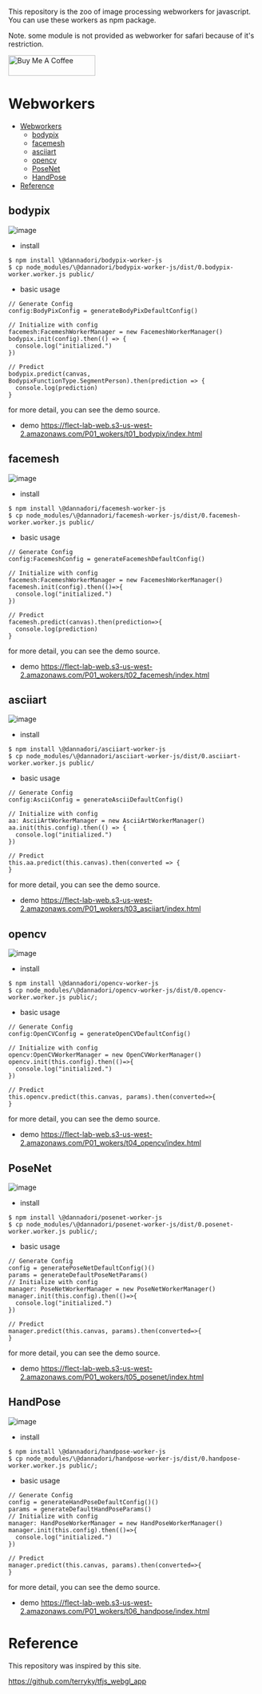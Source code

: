 This repository is the zoo of image processing webworkers for javascript. 
You can use these workers as npm package.

Note. some module is not provided as webworker for safari because of it's restriction.

<a href="https://www.buymeacoffee.com/wokad" target="_blank"><img src="https://cdn.buymeacoffee.com/buttons/default-orange.png" alt="Buy Me A Coffee" height="41" width="174"></a>

# Webworkers

- [Webworkers](#webworkers)
  - [bodypix](#bodypix)
  - [facemesh](#facemesh)
  - [asciiart](#asciiart)
  - [opencv](#opencv)
  - [PoseNet](#posenet)
  - [HandPose](#handpose)
- [Reference](#reference)



## bodypix
![image](https://user-images.githubusercontent.com/48346627/95987700-be773780-0e62-11eb-9645-40b7c0adb826.png)


- install
```
$ npm install \@dannadori/bodypix-worker-js
$ cp node_modules/\@dannadori/bodypix-worker-js/dist/0.bodypix-worker.worker.js public/
```

- basic usage

```
// Generate Config
config:BodyPixConfig = generateBodyPixDefaultConfig()

// Initialize with config
facemesh:FacemeshWorkerManager = new FacemeshWorkerManager()
bodypix.init(config).then(() => {
  console.log("initialized.")
})

// Predict
bodypix.predict(canvas, BodypixFunctionType.SegmentPerson).then(prediction => {
  console.log(prediction)
}

```

for more detail, you can see the demo source.

- demo
https://flect-lab-web.s3-us-west-2.amazonaws.com/P01_wokers/t01_bodypix/index.html


## facemesh
![image](https://user-images.githubusercontent.com/48346627/95987793-dfd82380-0e62-11eb-9fe5-d0fab9eb2598.png)


- install
```
$ npm install \@dannadori/facemesh-worker-js
$ cp node_modules/\@dannadori/facemesh-worker-js/dist/0.facemesh-worker.worker.js public/
```

- basic usage

```
// Generate Config
config:FacemeshConfig = generateFacemeshDefaultConfig()

// Initialize with config
facemesh:FacemeshWorkerManager = new FacemeshWorkerManager()
facemesh.init(config).then(()=>{
  console.log("initialized.")
})

// Predict
facemesh.predict(canvas).then(prediction=>{
  console.log(prediction)
}

```

for more detail, you can see the demo source.

- demo
https://flect-lab-web.s3-us-west-2.amazonaws.com/P01_wokers/t02_facemesh/index.html

## asciiart
![image](https://user-images.githubusercontent.com/48346627/95987874-fc745b80-0e62-11eb-95ac-43b3d998d50f.png)

- install
```
$ npm install \@dannadori/asciiart-worker-js
$ cp node_modules/\@dannadori/asciiart-worker-js/dist/0.asciiart-worker.worker.js public/
```

- basic usage

```
// Generate Config
config:AsciiConfig = generateAsciiDefaultConfig()

// Initialize with config
aa: AsciiArtWorkerManager = new AsciiArtWorkerManager()
aa.init(this.config).then(() => {
  console.log("initialized.")
})

// Predict
this.aa.predict(this.canvas).then(converted => {
}
```

for more detail, you can see the demo source.
- demo
https://flect-lab-web.s3-us-west-2.amazonaws.com/P01_wokers/t03_asciiart/index.html

## opencv
![image](https://user-images.githubusercontent.com/48346627/95988031-40676080-0e63-11eb-81a6-0262a24f685e.png)

- install
```
$ npm install \@dannadori/opencv-worker-js
$ cp node_modules/\@dannadori/opencv-worker-js/dist/0.opencv-worker.worker.js public/;
```
- basic usage

```
// Generate Config
config:OpenCVConfig = generateOpenCVDefaultConfig()

// Initialize with config
opencv:OpenCVWorkerManager = new OpenCVWorkerManager()
opencv.init(this.config).then(()=>{
  console.log("initialized.")
})

// Predict
this.opencv.predict(this.canvas, params).then(converted=>{
}
```

for more detail, you can see the demo source.


- demo
https://flect-lab-web.s3-us-west-2.amazonaws.com/P01_wokers/t04_opencv/index.html


## PoseNet
![image](https://user-images.githubusercontent.com/48346627/95988122-6260e300-0e63-11eb-9b1e-8712b47410dd.png)

- install
```
$ npm install \@dannadori/posenet-worker-js
$ cp node_modules/\@dannadori/posenet-worker-js/dist/0.posenet-worker.worker.js public/;
```
- basic usage

```
// Generate Config
config = generatePoseNetDefaultConfig()()
params = generateDefaultPoseNetParams()
// Initialize with config
manager: PoseNetWorkerManager = new PoseNetWorkerManager()
manager.init(this.config).then(()=>{
  console.log("initialized.")
})

// Predict
manager.predict(this.canvas, params).then(converted=>{
}
```

for more detail, you can see the demo source.


- demo
https://flect-lab-web.s3-us-west-2.amazonaws.com/P01_wokers/t05_posenet/index.html


## HandPose
![image](https://user-images.githubusercontent.com/48346627/95988209-88868300-0e63-11eb-809a-35a52b7f77fe.png)

- install
```
$ npm install \@dannadori/handpose-worker-js
$ cp node_modules/\@dannadori/handpose-worker-js/dist/0.handpose-worker.worker.js public/;
```
- basic usage

```
// Generate Config
config = generateHandPoseDefaultConfig()()
params = generateDefaultHandPoseParams()
// Initialize with config
manager: HandPoseWorkerManager = new HandPoseWorkerManager()
manager.init(this.config).then(()=>{
  console.log("initialized.")
})

// Predict
manager.predict(this.canvas, params).then(converted=>{
}
```

for more detail, you can see the demo source.

- demo
https://flect-lab-web.s3-us-west-2.amazonaws.com/P01_wokers/t06_handpose/index.html



# Reference
This repository was inspired by this site.

https://github.com/terryky/tfjs_webgl_app






